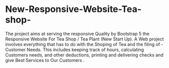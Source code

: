 # New-Responsive-Website-Tea-shop-
The project aims at serving the responsive Quality by Bootstrap 5 the Responsive Website For Tea Shop / Tea Plant (New Start Up). A Web project involves everything that has to do with the Shoping of Tea and the filing of ­Customer Needs. This includes keeping track of hours, calculating Customers needs, and other deductions, printing and delivering checks and give Best Services to Our Customers .
